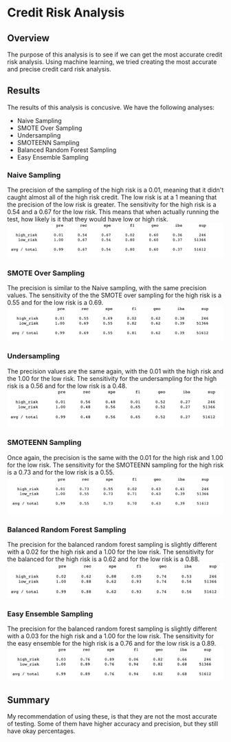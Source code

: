 # Credit Risk Analysis
## Overview
The purpose of this analysis is to see if we can get the most accurate credit risk analysis. Using machine learning, we tried creating the most accurate and precise credit card risk analysis.
## Results
The results of this analysis is concusive. We have the following analyses:
- Naive Sampling
- SMOTE Over Sampling
- Undersampling
- SMOTEENN Sampling
- Balanced Random Forest Sampling
- Easy Ensemble Sampling

### Naive Sampling
The precision of the sampling of the high risk is a 0.01, meaning that it didn't caught almost all of the high risk credit. The low risk is at a 1 meaning that the precision of the low risk is greater. The sensitivity for the high risk is a 0.54 and a 0.67 for the low risk. This means that when actually running the test, how likely is it that they would have low or high risk.
![NaiveSampling](Resources/NaiveSampling.png)

### SMOTE Over Sampling
The precision is similar to the Naive sampling, with the same precision values. The sensitivity of the the SMOTE over sampling for the high risk is a 0.55 and for the low risk is a 0.69.
![SMOTE](Resources/SMOTE.png)

### Undersampling
The precision values are the same again, with the 0.01 with the high risk and the 1.00 for the low risk. The sensitivity for the undersampling for the high risk is a 0.56 and for the low risk is a 0.48.
![Undersampling](Resources/Undersampling.png)

### SMOTEENN Sampling
Once again, the precision is the same with the 0.01 for the high risk and 1.00 for the low risk. The sensitivity for the SMOTEENN sampling for the high risk is a 0.73 and for the low risk is a 0.55.
![SMOTEENN](Resources/SMOTEENN.png)

### Balanced Random Forest Sampling
The precision for the balanced random forest sampling is slightly different with a 0.02 for the high risk and a 1.00 for the low risk. The sensitivity for the balanced for the high risk is a 0.62 and for the low risk is a 0.88.
![Balanced](Resources/Balanced.png)

### Easy Ensemble Sampling
The precision for the balanced random forest sampling is slightly different with a 0.03 for the high risk and a 1.00 for the low risk. The sensitivity for the easy ensemble for the high risk is a 0.76 and for the low risk is a 0.89.
![EasyEnsemable](Resources/EasyEnsemable.png)
## Summary
My recommendation of using these, is that they are not the most accurate of testing. Some of them have higher accuracy and precision, but they still have okay percentages. 
